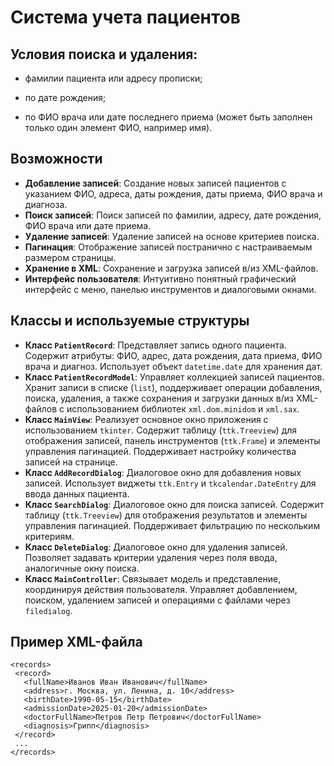# Система учета пациентов

## Условия поиска и удаления:

- фамилии пациента или адресу прописки;

- по дате рождения;

- по ФИО врача или дате последнего приема (может быть заполнен только один элемент ФИО, например имя).

## Возможности

- **Добавление записей**: Создание новых записей пациентов с указанием ФИО, адреса, даты рождения, даты приема, ФИО врача и диагноза.
- **Поиск записей**: Поиск записей по фамилии, адресу, дате рождения, ФИО врача или дате приема.
- **Удаление записей**: Удаление записей на основе критериев поиска.
- **Пагинация**: Отображение записей постранично с настраиваемым размером страницы.
- **Хранение в XML**: Сохранение и загрузка записей в/из XML-файлов.
- **Интерфейс пользователя**: Интуитивно понятный графический интерфейс с меню, панелью инструментов и диалоговыми окнами.

## Классы и используемые структуры

- **Класс `PatientRecord`**: Представляет запись одного пациента. Содержит атрибуты: ФИО, адрес, дата рождения, дата приема, ФИО врача и диагноз. Использует объект `datetime.date` для хранения дат.
- **Класс `PatientRecordModel`**: Управляет коллекцией записей пациентов. Хранит записи в списке (`list`), поддерживает операции добавления, поиска, удаления, а также сохранения и загрузки данных в/из XML-файлов с использованием библиотек `xml.dom.minidom` и `xml.sax`.
- **Класс `MainView`**: Реализует основное окно приложения с использованием `tkinter`. Содержит таблицу (`ttk.Treeview`) для отображения записей, панель инструментов (`ttk.Frame`) и элементы управления пагинацией. Поддерживает настройку количества записей на странице.
- **Класс `AddRecordDialog`**: Диалоговое окно для добавления новых записей. Использует виджеты `ttk.Entry` и `tkcalendar.DateEntry` для ввода данных пациента.
- **Класс `SearchDialog`**: Диалоговое окно для поиска записей. Содержит таблицу (`ttk.Treeview`) для отображения результатов и элементы управления пагинацией. Поддерживает фильтрацию по нескольким критериям.
- **Класс `DeleteDialog`**: Диалоговое окно для удаления записей. Позволяет задавать критерии удаления через поля ввода, аналогичные окну поиска.
- **Класс `MainController`**: Связывает модель и представление, координируя действия пользователя. Управляет добавлением, поиском, удалением записей и операциями с файлами через `filedialog`.
  
## Пример XML-файла
 ```
 <records>
  <record>
    <fullName>Иванов Иван Иванович</fullName>
    <address>г. Москва, ул. Ленина, д. 10</address>
    <birthDate>1990-05-15</birthDate>
    <admissionDate>2025-01-20</admissionDate>
    <doctorFullName>Петров Петр Петрович</doctorFullName>
    <diagnosis>Грипп</diagnosis>
  </record>
  ...
</records>
```
